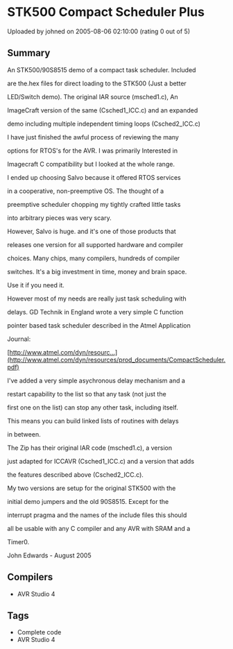 # STK500 Compact Scheduler Plus

Uploaded by johned on 2005-08-06 02:10:00 (rating 0 out of 5)

## Summary

An STK500/90S8515 demo of a compact task scheduler. Included  

are the.hex files for direct loading to the STK500 (Just a better  

LED/Switch demo). The original IAR source (msched1.c), An  

ImageCraft version of the same (Csched1\_ICC.c) and an expanded  

demo including multiple independent timing loops (Csched2\_ICC.c)


I have just finished the awful process of reviewing the many  

options for RTOS's for the AVR. I was primarily Interested in  

Imagecraft C compatibility but I looked at the whole range.  

I ended up choosing Salvo because it offered RTOS services  

in a cooperative, non-preemptive OS. The thought of a  

preemptive scheduler chopping my tightly crafted little tasks  

into arbitrary pieces was very scary.


However, Salvo is huge. and it's one of those products that  

releases one version for all supported hardware and compiler  

choices. Many chips, many compilers, hundreds of compiler  

switches. It's a big investment in time, money and brain space.  

Use it if you need it.


However most of my needs are really just task scheduling with  

delays. GD Technik in England wrote a very simple C function  

pointer based task scheduler described in the Atmel Application  

Journal:  

[http://www.atmel.com/dyn/resourc...](http://www.atmel.com/dyn/resources/prod_documents/CompactScheduler.pdf)


I've added a very simple asychronous delay mechanism and a  

restart capability to the list so that any task (not just the  

first one on the list) can stop any other task, including itself.  

This means you can build linked lists of routines with delays  

in between.


The Zip has their original IAR code (msched1.c), a version  

just adapted for ICCAVR (Csched1\_ICC.c) and a version that adds  

the features described above (Csched2\_ICC.c).


My two versions are setup for the original STK500 with the  

initial demo jumpers and the old 90S8515. Except for the  

interrupt pragma and the names of the include files this should  

all be usable with any C compiler and any AVR with SRAM and a  

Timer0.


John Edwards - August 2005

## Compilers

- AVR Studio 4

## Tags

- Complete code
- AVR Studio 4
